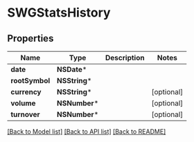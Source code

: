 # SWGStatsHistory

## Properties
Name | Type | Description | Notes
------------ | ------------- | ------------- | -------------
**date** | **NSDate*** |  | 
**rootSymbol** | **NSString*** |  | 
**currency** | **NSString*** |  | [optional] 
**volume** | **NSNumber*** |  | [optional] 
**turnover** | **NSNumber*** |  | [optional] 

[[Back to Model list]](../README.md#documentation-for-models) [[Back to API list]](../README.md#documentation-for-api-endpoints) [[Back to README]](../README.md)


